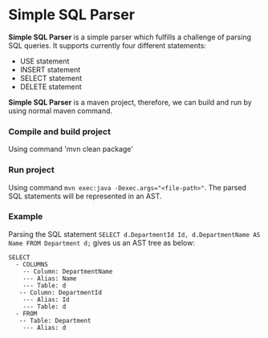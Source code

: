 # Simple SQL Parser
**Simple SQL Parser** is a simple parser which fulfills a challenge of parsing SQL queries.
It supports currently four different statements:
- USE statement
- INSERT statement
- SELECT statement
- DELETE statement

**Simple SQL Parser** is a maven project, therefore, we can build and run by using normal maven command.

### Compile and build project
Using command 'mvn clean package'

### Run project
Using command `mvn exec:java -Dexec.args="<file-path>"`.
The parsed SQL statements will be represented in an AST.
  
### Example
Parsing the SQL statement `SELECT d.DepartmentId Id, d.DepartmentName AS Name FROM Department d;` gives us an AST tree as below:
```
SELECT
  - COLUMNS
    -- Column: DepartmentName   
    --- Alias: Name    
    --- Table: d    
   -- Column: DepartmentId   
    --- Alias: Id    
    --- Table: d
  - FROM
   -- Table: Department   
    --- Alias: d
```
  
